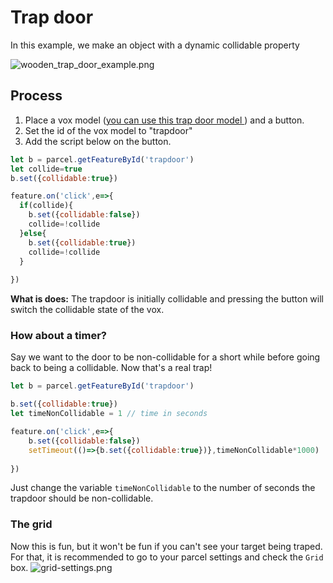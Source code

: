 # Trap door
In this example, we make an object with a dynamic collidable property

![wooden_trap_door_example.png](/wooden_trap_door_example.png)
## Process
1. Place a vox model ([you can use this trap door model ](/wooden_trap_door.vox)) and a button.
2. Set the id of the vox model to "trapdoor"
3. Add the script below on the button.

```js
let b = parcel.getFeatureById('trapdoor')
let collide=true
b.set({collidable:true})

feature.on('click',e=>{
  if(collide){
    b.set({collidable:false})
    collide=!collide 
  }else{
    b.set({collidable:true})
    collide=!collide   
  }
  
})

```
**What is does:**
The trapdoor is initially collidable and pressing the button will switch the collidable state of the vox.

### How about a timer?
Say we want to the door to be non-collidable for a short while before going back to being a collidable. Now that's a real trap!

```js
let b = parcel.getFeatureById('trapdoor')

b.set({collidable:true})
let timeNonCollidable = 1 // time in seconds

feature.on('click',e=>{
    b.set({collidable:false})
    setTimeout(()=>{b.set({collidable:true})},timeNonCollidable*1000)
  
})

```
Just change the variable `timeNonCollidable` to the number of seconds the trapdoor should be non-collidable.

### The grid
Now this is fun, but it won't be fun if you can't see your target being traped.
For that, it is recommended to go to your parcel settings and check the `Grid` box.
![grid-settings.png](/grid-settings.png)